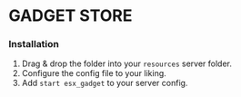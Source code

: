 # GADGET STORE

### Installation
1) Drag & drop the folder into your `resources` server folder.
2) Configure the config file to your liking.
3) Add `start esx_gadget` to your server config.
